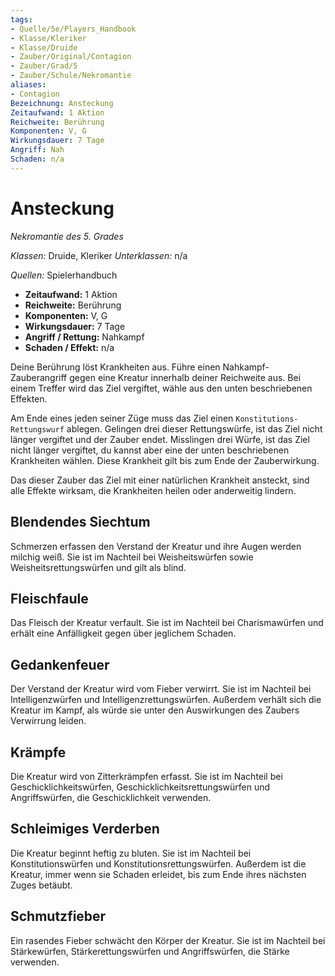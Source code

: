 ```yaml
---
tags:
- Quelle/5e/Players_Handbook
- Klasse/Kleriker
- Klasse/Druide
- Zauber/Original/Contagion
- Zauber/Grad/5
- Zauber/Schule/Nekromantie
aliases:
- Contagion
Bezeichnung: Ansteckung
Zeitaufwand: 1 Aktion
Reichweite: Berührung
Komponenten: V, G
Wirkungsdauer: 7 Tage
Angriff: Nah
Schaden: n/a
---
```

# Ansteckung
_Nekromantie des 5. Grades_

_Klassen:_ Druide, Kleriker
_Unterklassen:_  n/a

_Quellen:_ Spielerhandbuch

- **Zeitaufwand:** 1 Aktion
- **Reichweite:** Berührung
- **Komponenten:** V, G
- **Wirkungsdauer:** 7 Tage
- **Angriff / Rettung:** Nahkampf
- **Schaden / Effekt:**  n/a

Deine Berührung löst Krankheiten aus. Führe einen Nahkampf-Zauberangriff gegen eine Kreatur innerhalb deiner Reichweite aus. Bei einem Treffer wird das Ziel vergiftet, wähle aus den unten beschriebenen Effekten.

Am Ende eines jeden seiner Züge muss das Ziel einen `Konstitutions-Rettungswurf` ablegen. Gelingen drei dieser Rettungswürfe, ist das Ziel nicht länger vergiftet und der Zauber endet. Misslingen drei Würfe, ist das Ziel nicht länger vergiftet, du kannst aber eine der unten beschriebenen Krankheiten wählen. Diese Krankheit gilt bis zum Ende der Zauberwirkung.

Das dieser Zauber das Ziel mit einer natürlichen Krankheit ansteckt, sind alle Effekte wirksam, die Krankheiten heilen oder anderweitig lindern.

## Blendendes Siechtum
Schmerzen erfassen den Verstand der Kreatur und ihre Augen werden milchig weiß. Sie ist im Nachteil bei Weisheitswürfen sowie Weisheitsrettungswürfen und gilt als blind.

## Fleischfaule
Das Fleisch der Kreatur verfault. Sie ist im Nachteil bei Charismawürfen und erhält eine Anfälligkeit gegen über jeglichem Schaden.

## Gedankenfeuer
Der Verstand der Kreatur wird vom Fieber verwirrt. Sie ist im Nachteil bei Intelligenzwürfen und Intelligenzrettungswürfen. Außerdem verhält sich die Kreatur im Kampf, als würde sie unter den Auswirkungen des Zaubers Verwirrung leiden.

## Krämpfe
Die Kreatur wird von Zitterkrämpfen erfasst. Sie ist im Nachteil bei Geschicklichkeitswürfen, Geschicklichkeitsrettungswürfen und Angriffswürfen, die Geschicklichkeit verwenden.

## Schleimiges Verderben
Die Kreatur beginnt heftig zu bluten. Sie ist im Nachteil bei Konstitutionswürfen und Konstitutionsrettungswürfen. Außerdem ist die Kreatur, immer wenn sie Schaden erleidet, bis zum Ende ihres nächsten Zuges betäubt.

## Schmutzfieber
Ein rasendes Fieber schwächt den Körper der Kreatur. Sie ist im Nachteil bei Stärkewürfen, Stärkerettungswürfen und Angriffswürfen, die Stärke verwenden.